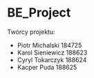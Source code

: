 # BE_Project

Twórcy projektu:
- Piotr Michalski 184725
- Karol Sieniewicz 188623
- Cyryl Tokarczyk 188624
- Kacper Puda 188625

